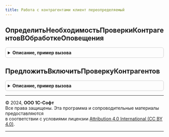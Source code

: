```yaml
---
title: Работа с контрагентами клиент переопределяемый
---
```



## ОпределитьНеобходимостьПроверкиКонтрагентовВОбработкеОповещения
<details style="margin: 1em 0; padding: 0.5em; border: 1px solid #ccc; border-radius: 6px;">

<summary style="font-weight: bold; cursor: pointer;">Описание, пример вызова</summary>

```bsl

// Определение по имени события обработки оповещения необходимости выполнить запуск проверки контрагентов.
//
// Параметры:
//  Форма							 - ФормаКлиентскогоПриложения - Форма документа, в котором возникло событие обработки оповещения.
//  ИмяСобытия						 - Строка - Имя события обработки оповещения.
//  Параметр						 - Произвольный - Параметр обработки оповещения.
//  Источник						 - Произвольный - Источник обработки оповещения.
//  ТребуетсяПроверкаКонтрагентов	 - Булево - Результат определения необходимости выполнять проверку контрагента по
//                                              наступлению события.
//@skip-warning
Процедура ОпределитьНеобходимостьПроверкиКонтрагентовВОбработкеОповещения( Экспорт
```

Пример вызова
```bsl
РаботаСКонтрагентамиКлиентПереопределяемый.ОпределитьНеобходимостьПроверкиКонтрагентовВОбработкеОповещения();
```
</details>

## ПредложитьВключитьПроверкуКонтрагентов
<details style="margin: 1em 0; padding: 0.5em; border: 1px solid #ccc; border-radius: 6px;">

<summary style="font-weight: bold; cursor: pointer;">Описание, пример вызова</summary>

```bsl

// Позволяет заменить стандартное предложение включить проверку контрагентов.
//
// Параметры:
//  СтандартнаяОбработка  - Булево - Истина, если нужно сохранить стандартное поведение.
//
//@skip-warning
Процедура ПредложитьВключитьПроверкуКонтрагентов(СтандартнаяОбработка) Экспорт
```

Пример вызова
```bsl
РаботаСКонтрагентамиКлиентПереопределяемый.ПредложитьВключитьПроверкуКонтрагентов(СтандартнаяОбработка) 
```
</details>

---

© 2024, **ООО 1С-Софт**  
Все права защищены. Эта программа и сопроводительные материалы предоставляются  
в соответствии с условиями лицензии [Attribution 4.0 International (CC BY 4.0)](https://creativecommons.org/licenses/by/4.0/legalcode).

---
